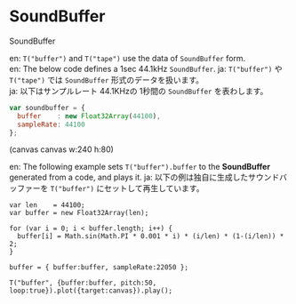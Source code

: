 SoundBuffer
===========
SoundBuffer

en: `T("buffer")` and `T("tape")` use the data of `SoundBuffer` form.  
en: The below code defines a 1sec 44.1kHz `SoundBuffer`.
ja: `T("buffer")` や `T("tape")` では `SoundBuffer` 形式のデータを扱います。  
ja: 以下はサンプルレート 44.1KHzの 1秒間の `SoundBuffer` を表わします。

```js
var soundbuffer = {
  buffer    : new Float32Array(44100),
  sampleRate: 44100
};
```

(canvas canvas w:240 h:80)

en: The following example sets `T("buffer").buffer` to the **SoundBuffer** generated from a code, and plays it.
ja: 以下の例は独自に生成したサウンドバッファーを `T("buffer")` にセットして再生しています。

```timbre
var len    = 44100;
var buffer = new Float32Array(len);

for (var i = 0; i < buffer.length; i++) {
  buffer[i] = Math.sin(Math.PI * 0.001 * i) * (i/len) * (1-(i/len)) * 2;
}

buffer = { buffer:buffer, sampleRate:22050 };

T("buffer", {buffer:buffer, pitch:50, loop:true}).plot({target:canvas}).play();
```
